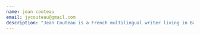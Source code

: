 ```yaml
---
name: jean couteau
email: jycouteau@gmail.com
description: "Jean Couteau is a French multilingual writer living in Bali. Not since Covarrubias have we had a writer so in touch with village life. He published extensively on a variety of topics on local newspapers and books in French, Indonesian and English."
---
```

